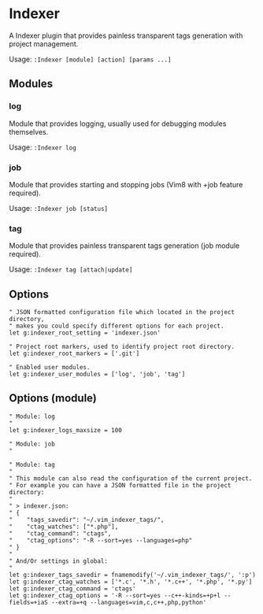 # Indexer

A Indexer plugin that provides painless transparent tags generation with project management.

Usage: `:Indexer [module] [action] [params ...]`

## Modules

### log
Module that provides logging, usually used for debugging modules themselves.

Usage: `:Indexer log`

### job
Module that provides starting and stopping jobs (Vim8 with +job feature required).

Usage: `:Indexer job [status]`

### tag
Module that provides painless transparent tags generation (job module required).

Usage: `:Indexer tag [attach|update]`

## Options

    " JSON formatted configuration file which located in the project directory,
    " makes you could specify different options for each project.
    let g:indexer_root_setting = 'indexer.json'

    " Project root markers, used to identify project root directory.
    let g:indexer_root_markers = ['.git']

    " Enabled user modules.
    let g:indexer_user_modules = ['log', 'job', 'tag']

## Options (module)

    " Module: log
    "
    let g:indexer_logs_maxsize = 100

    " Module: job
    "

    " Module: tag
    "
    " This module can also read the configuration of the current project.
    " For example you can have a JSON formatted file in the project directory:
    "
    " > indexer.json:
    " {
    "    "tags_savedir": "~/.vim_indexer_tags/",
    "    "ctag_watches": ["*.php"],
    "    "ctag_command": "ctags",
    "    "ctag_options": "-R --sort=yes --languages=php"
    " }
    "
    " And/Or settings in global:
    "
    let g:indexer_tags_savedir = fnamemodify('~/.vim_indexer_tags/', ':p')
    let g:indexer_ctag_watches = ['*.c', '*.h', '*.c++', '*.php', '*.py']
    let g:indexer_ctag_command = 'ctags'
    let g:indexer_ctag_options = '-R --sort=yes --c++-kinds=+p+l --fields=+iaS --extra=+q --languages=vim,c,c++,php,python'


